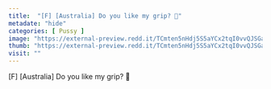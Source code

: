 ```yaml
---
title:  "[F] [Australia] Do you like my grip? 🤤"
metadate: "hide"
categories: [ Pussy ]
image: "https://external-preview.redd.it/TCmten5nHdj5S5aYCx2tqI0vvQJSGa-bOTabsJsI9u4.jpg?auto=webp&s=262f6007f472fd1ae1d3323ddf34f6fb347a7571"
thumb: "https://external-preview.redd.it/TCmten5nHdj5S5aYCx2tqI0vvQJSGa-bOTabsJsI9u4.jpg?width=1080&crop=smart&auto=webp&s=0c7328b865e84778172046707070b6b4fa8f57e8"
visit: ""
---
```

[F] [Australia] Do you like my grip? 🤤
